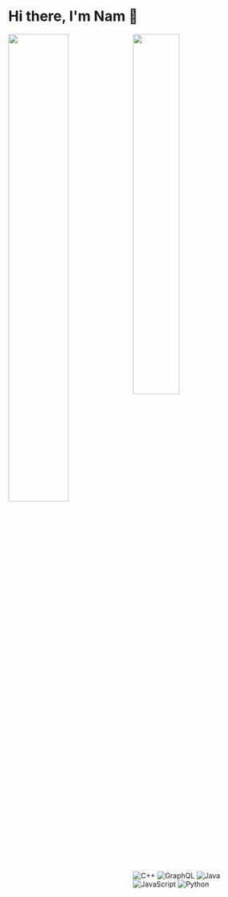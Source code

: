 # Hi there, I'm Nam 👋

<img align="left" width="49%" src="https://github-readme-stats.vercel.app/api?username=namdang-exe&show_icons=true&theme=algolia"
     />
<img align="left" width="43%" src="https://github-readme-stats.vercel.app/api/top-langs/?username=namdang-exe&layout=compact&hide=G-code"
     />


![C++](https://img.shields.io/badge/c++-%2300599C.svg?style=for-the-badge&logo=c%2B%2B&logoColor=white)
![GraphQL](https://img.shields.io/badge/-GraphQL-E10098?style=for-the-badge&logo=graphql&logoColor=white)
![Java](https://img.shields.io/badge/java-%23ED8B00.svg?style=for-the-badge&logo=openjdk&logoColor=white)
![JavaScript](https://img.shields.io/badge/javascript-%23323330.svg?style=for-the-badge&logo=javascript&logoColor=%23F7DF1E)
![Python](https://img.shields.io/badge/python-3670A0?style=for-the-badge&logo=python&logoColor=ffdd54)

